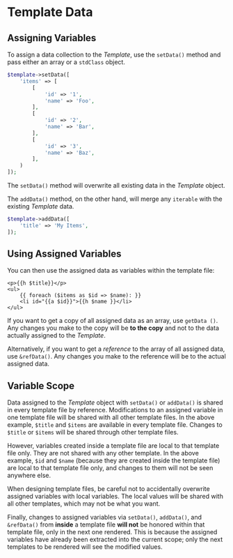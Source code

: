 # Template Data

## Assigning Variables

To assign a data collection to the _Template_, use the `setData()` method and
pass either an array or a `stdClass` object.

```php
$template->setData([
    'items' => [
        [
            'id' => '1',
            'name' => 'Foo',
        ],
        [
            'id' => '2',
            'name' => 'Bar',
        ],
        [
            'id' => '3',
            'name' => 'Baz',
        ],
    )
]);
```

The `setData()` method will overwrite all existing data in the _Template_
object.

The `addData()` method, on the other hand, will merge any `iterable` with the
existing _Template_ data.

```php
$template->addData([
    'title' => 'My Items',
]);
```

## Using Assigned Variables

You can then use the assigned data as variables within the template file:

```html+php
<p>{{h $title}}</p>
<ul>
    {{ foreach ($items as $id => $name): }}
    <li id="{{a $id}}">{{h $name }}</li>
</ul>
```

If you want to get a copy of all assigned data as an array, use `getData
()`. Any changes you make to the copy will be **to the copy** and not to the
data actually assigned to the _Template_.

Alternatively, if you want to get a *reference* to the array of all assigned
data, use `&refData()`. Any changes you make to the reference will be to the
actual assigned data.

## Variable Scope

Data assigned to the _Template_ object with `setData()` or `addData()` is
shared in every template file by reference. Modifications to an assigned
variable in one template file will be shared with all other template files.
In the above example, `$title` and `$items` are available in every template
file. Changes to `$title` or `$items` will be shared through other template
files.

However, variables created inside a template file are local to that template
file only. They are not shared with any other template. In the above example,
`$id` and `$name` (because they are created inside the template file) are
local to that template file only, and changes to them will not be seen
anywhere else.

When designing template files, be careful not to accidentally overwrite
assigned variables with local variables. The local values will be shared with
all other templates, which may not be what you want.

Finally, changes to assigned variables via `setData()`, `addData()`, and
`&refData()` from **inside** a template file **will not** be honored within
that template file, only in the next one rendered. This is because the
assigned variables have already been extracted into the current scope; only
the next templates to be rendered will see the modified values.

